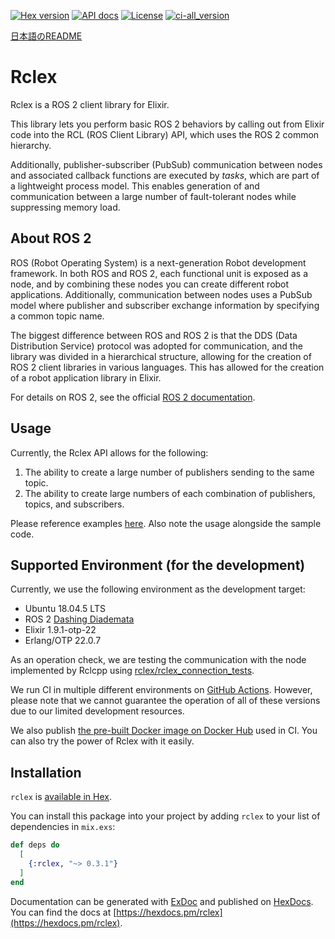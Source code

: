 [![Hex version](https://img.shields.io/hexpm/v/rclex.svg "Hex version")](https://hex.pm/packages/rclex)
[![API docs](https://img.shields.io/hexpm/v/rclex.svg?label=hexdocs "API docs")](https://hexdocs.pm/rclex/readme.html)
[![License](https://img.shields.io/hexpm/l/rclex.svg)](https://github.com/rclex/rclex/blob/main/LICENSE)
[![ci-all_version](https://github.com/rclex/rclex/actions/workflows/ci.yml/badge.svg)](https://github.com/rclex/rclex/actions/workflows/ci.yml)

[日本語のREADME](README_ja.md)

# Rclex

Rclex is a ROS 2 client library for Elixir.

This library lets you perform basic ROS 2 behaviors by calling out from Elixir code into the RCL (ROS Client Library) API, which
uses the ROS 2 common hierarchy.

Additionally, publisher-subscriber (PubSub) communication between nodes and associated callback functions are executed by *tasks*,
which are part of a lightweight process model. This enables generation of and communication between a large number of fault-tolerant
nodes while suppressing memory load.

## About ROS 2

ROS (Robot Operating System) is a next-generation Robot development framework. In both ROS and ROS 2, each functional
unit is exposed as a node, and by combining these nodes you can create different robot applications. Additionally,
communication between nodes uses a PubSub model where publisher and subscriber exchange information by specifying a
common topic name.

The biggest difference between ROS and ROS 2 is that the DDS (Data Distribution Service) protocol was adopted for
communication, and the library was divided in a hierarchical structure, allowing for the creation of ROS 2 client
libraries in various languages. This has allowed for the creation of a robot application library in Elixir.

For details on ROS 2, see the official [ROS 2 documentation](https://index.ros.org/doc/ros2/).

## Usage

Currently, the Rclex API allows for the following:

1. The ability to create a large number of publishers sending to the same topic.
2. The ability to create large numbers of each combination of publishers, topics, and subscribers.

Please reference examples [here](https://github.com/rclex/rclex_samples). Also note the usage alongside the sample code.


## Supported Environment (for the development)

Currently, we use the following environment as the development target:

- Ubuntu 18.04.5 LTS
- ROS 2 [Dashing Diademata](https://index.ros.org/doc/ros2/Releases/Release-Dashing-Diademata/)
- Elixir 1.9.1-otp-22
- Erlang/OTP 22.0.7

As an operation check, we are testing the communication with the node implemented by Rclcpp using [rclex/rclex_connection_tests](https://github.com/rclex/rclex_connection_tests).

We run CI in multiple different environments on [GitHub Actions](https://github.com/rclex/rclex/actions). 
However, please note that we cannot guarantee the operation of all of these versions due to our limited development resources.

We also publish [the pre-built Docker image on Docker Hub](https://hub.docker.com/r/rclex/rclex_docker) used in CI.
You can also try the power of Rclex with it easily.

## Installation

`rclex` is [available in Hex](https://hex.pm/docs/publish).

You can install this package into your project
by adding `rclex` to your list of dependencies in `mix.exs`:

```elixir
def deps do
  [
    {:rclex, "~> 0.3.1"}
  ]
end
```

Documentation can be generated with [ExDoc](https://github.com/elixir-lang/ex_doc)
and published on [HexDocs](https://hexdocs.pm).  
You can find the docs at [https://hexdocs.pm/rclex](https://hexdocs.pm/rclex).

